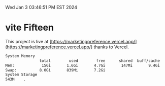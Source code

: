 Wed Jan  3 03:46:51 PM EST 2024

# vite Fifteen


This project is live at [https://marketingpreference.vercel.app/](https://marketingpreference.vercel.app/) thanks to Vercel.

```bash
System Memory
               total        used        free      shared  buff/cache   available
Mem:            15Gi       1.6Gi       4.7Gi       147Mi       9.4Gi        13Gi
Swap:          8.0Gi       839Mi       7.2Gi
System Storage
543M	.
